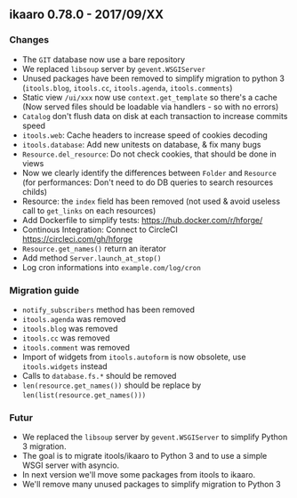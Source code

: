 ##  ikaaro 0.78.0 - 2017/09/XX

### Changes
- The `GIT` database now use a bare repository
- We replaced `libsoup` server by `gevent.WSGIServer`
- Unused packages have been removed to simplify migration to python 3 (`itools.blog`, `itools.cc`, `itools.agenda`, `itools.comments`)
- Static view `/ui/xxx` now use `context.get_template` so there's a cache (Now served files should be loadable via handlers - so with no errors)
- `Catalog` don't flush data on disk at each transaction to increase commits speed
- `itools.web`: Cache headers to increase speed of cookies decoding
- `itools.database`: Add new unitests on database, & fix many bugs
- `Resource.del_resource`: Do not check cookies, that should be done in views
- Now we clearly identify the differences between `Folder` and `Resource` (for performances: Don't need to do DB queries to search resources childs)
- Resource: the `index` field has been removed (not used & avoid useless call to `get_links` on each resources)
- Add Dockerfile to simplify tests: https://hub.docker.com/r/hforge/
- Continous Integration: Connect to CircleCI https://circleci.com/gh/hforge
- `Resource.get_names()` return an iterator
- Add method `Server.launch_at_stop()`
- Log cron informations into `example.com/log/cron`

### Migration guide
- `notify_subscribers` method has been removed
- `itools.agenda` was removed
- `itools.blog` was removed
- `itools.cc` was removed
- `itools.comment` was removed
- Import of widgets from `itools.autoform` is now obsolete, use `itools.widgets` instead
- Calls to `database.fs.*` should be removed
- `len(resource.get_names())` should be replace by `len(list(resource.get_names()))`

### Futur

- We replaced the `libsoup` server by `gevent.WSGIServer` to simplify Python 3 migration.
- The goal is to migrate itools/ikaaro to Python 3 and to use a simple WSGI server with asyncio.
- In next version we'll move some packages from itools to ikaaro.
- We'll remove many unused packages to simplify migration to Python 3
